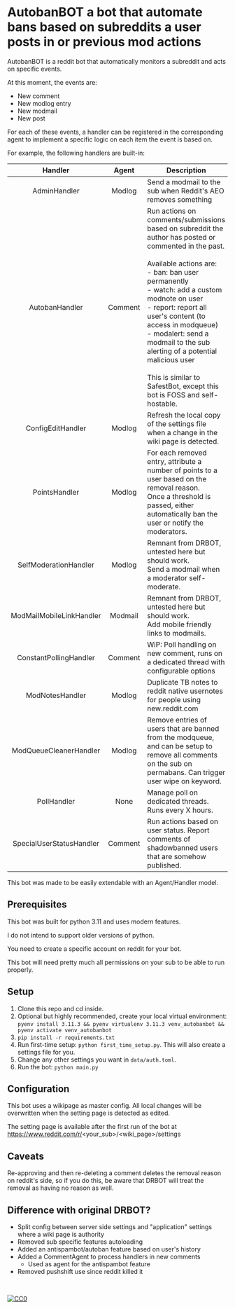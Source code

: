 # AutobanBOT a bot that automate bans based on subreddits a user posts in or previous mod actions


AutobanBOT is a reddit bot that automatically monitors a subreddit and acts on specific events.

At this moment, the events are:
- New comment
- New modlog entry
- New modmail
- New post

For each of these events, a handler can be registered in the corresponding agent to implement a specific logic on each item the event is based on.

For example, the following handlers are built-in:


|         Handler          |  Agent  | Description                                                                                                                                                                                                                                                                                                                                                                                                                                          |
|:------------------------:|:-------:|------------------------------------------------------------------------------------------------------------------------------------------------------------------------------------------------------------------------------------------------------------------------------------------------------------------------------------------------------------------------------------------------------------------------------------------------------|
|       AdminHandler       | Modlog  | Send a modmail to the sub when Reddit's AEO removes something                                                                                                                                                                                                                                                                                                                                                                                        |
|      AutobanHandler      | Comment | Run actions on comments/submissions based on subreddit the author has posted or commented in the past. <br/><br/>Available actions are:<br/>- ban: ban user permanently<br/>- watch: add a custom modnote on user<br/>- report: report all user's content (to access in modqueue)<br/>- modalert: send a modmail to the sub alerting of a potential malicious user<br/><br/>This is similar to SafestBot, except this bot is FOSS and self-hostable. |
|    ConfigEditHandler     | Modlog  | Refresh the local copy of the settings file when a change in the wiki page is detected.                                                                                                                                                                                                                                                                                                                                                              |
|      PointsHandler       | Modlog  | For each removed entry, attribute a number of points to a user based on the removal reason. <br/>Once a threshold is passed, either automatically ban the user or notify the moderators.                                                                                                                                                                                                                                                             |
|  SelfModerationHandler   | Modlog  | Remnant from DRBOT, untested here but should work. <br/>Send a modmail when a moderator self-moderate.                                                                                                                                                                                                                                                                                                                                               |
| ModMailMobileLinkHandler | Modmail | Remnant from DRBOT, untested here but should work. <br/>Add mobile friendly links to modmails.                                                                                                                                                                                                                                                                                                                                                       |
|  ConstantPollingHandler  | Comment | WiP: Poll handling on new comment, runs on a dedicated thread with configurable options                                                                                                                                                                                                                                                                                                                                                              |
|     ModNotesHandler      | Modlog  | Duplicate TB notes to reddit native usernotes for people using new.reddit.com                                                                                                                                                                                                                                                                                                                                                                        |
|  ModQueueCleanerHandler  | Modlog  | Remove entries of users that are banned from the modqueue, and can be setup to remove all comments on the sub on permabans. Can trigger user wipe on keyword.                                                                                                                                                                                                                                                                                        |
|       PollHandler        |  None   | Manage poll on dedicated threads. Runs every X hours.                                                                                                                                                                                                                                                                                                                                                                                                |
| SpecialUserStatusHandler | Comment | Run actions based on user status. Report comments of shadowbanned users that are somehow published.                                                                                                                                                                                                                                                                                                                                                  |

This bot was made to be easily extendable with an Agent/Handler model.

## Prerequisites

This bot was built for python 3.11 and uses modern features.

I do not intend to support older versions of python.

You need to create a specific account on reddit for your bot. 

This bot will need pretty much all permissions on your sub to be able to run properly.

## Setup

1. Clone this repo and cd inside.
2. Optional but highly recommended, create your local virtual environment: `pyenv install 3.11.3 && pyenv virtualenv 3.11.3 venv_autobanbot && pyenv activate venv_autobanbot`
3. `pip install -r requirements.txt`
4. Run first-time setup: `python first_time_setup.py`. This will also create a settings file for you.
5. Change any other settings you want in `data/auth.toml`.
6. Run the bot: `python main.py`

## Configuration

This bot uses a wikipage as master config. All local changes will be overwritten when the setting page is detected as edited.

The setting page is available after the first run of the bot at https://www.reddit.com/r/<your_sub>/<wiki_page>/settings

## Caveats

Re-approving and then re-deleting a comment deletes the removal reason on reddit's side, so if you do this, be aware that DRBOT will treat the removal as having no reason as well.

## Difference with original DRBOT?

- Split config between server side settings and "application" settings where a wiki page is authority
- Removed sub specific features autoloading
- Added an antispambot/autoban feature based on user's history
- Added a CommentAgent to process handlers in new comments
  - Used as agent for the antispambot feature
- Removed pushshift use since reddit killed it

&nbsp;

<p xmlns:dct="http://purl.org/dc/terms/" xmlns:vcard="http://www.w3.org/2001/vcard-rdf/3.0#">
  <a rel="license"
     href="http://creativecommons.org/publicdomain/zero/1.0/">
    <img src="http://i.creativecommons.org/p/zero/1.0/88x31.png" style="border-style: none;" alt="CC0" />
  </a>
</p>